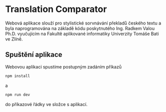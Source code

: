 # Translation Comparator

Webová aplikace slouží pro stylistické sorvnávání překladů českého textu a byla naprogramována na základě kódu poskytnutého Ing. Radkem Valou Ph.D. vyučujícím na Fakultě aplikované informatiky Univerzity Tomáše Bati ve Zlíně.

## Spuštění aplikace

Webovou aplikaci spustíme postupným zadáním příkazů

```sh
npm install
```

a

```sh
npm run dev
```

do příkazové řádky ve složce s aplikací.
